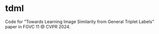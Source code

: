# tdml
Code for "Towards Learning Image Similarity from General Triplet Labels" paper in FGVC 11 @ CVPR 2024.
